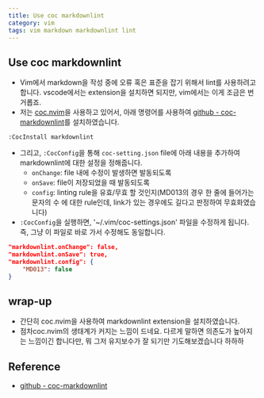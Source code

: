 ```yaml
---
title: Use coc markdownlint
category: vim
tags: vim markdown markdownlint lint
--- 
```


## Use coc markdownlint

- Vim에서 markdown을 작성 중에 오류 혹은 표준을 잡기 위해서 lint를 사용하려고 합니다. vscode에서는 extension을 설치하면 되지만, vim에서는 이게 조금은 번거롭죠.
- 저는 [coc.nvim](https://github.com/neoclide/coc.nvim)을 사용하고 있어서, 아래 명령어를 사용하여 [github - coc-markdownlint](https://github.com/fannheyward/coc-markdownlint)를 설치하였습니다.

```vim
:CocInstall markdownlint
```

- 그리고, `:CocConfig`을 통해 `coc-setting.json` file에 아래 내용을 추가하여 markdownlint에 대한 설정을 정해줍니다.
  - `onChange`: file 내에 수정이 발생하면 발동되도록
  - `onSave`: file이 저장되었을 때 발동되도록
  - `config`: linting rule을 유효/무효 할 것인지(MD013의 경우 한 줄에 들어가는 문자의 수 에 대한 rule인데, link가 있는 경우에도 길다고 판정하여 무효화였습니다)
- `:CocConfig`을 실행하면, '~/.vim/coc-settings.json' 파일을 수정하게 됩니다. 즉, 그냥 이 파일로 바로 가서 수정해도 동일합니다.

```json
"markdownlint.onChange": false, 
"markdownlint.onSave": true, 
"markdownlint.config": {
    "MD013": false
}
```

## wrap-up

- 간단히 coc.nvim을 사용하여 markdownlint extension을 설치하였습니다.
- 점차coc.nvim의 생태계가 커지는 느낌이 드네요. 다르게 말하면 의존도가 높아지는 느낌이긴 합니다만, 뭐 그저 유지보수가 잘 되기만 기도해보겠습니다 하하하

## Reference

- [github - coc-markdownlint](https://github.com/fannheyward/coc-markdownlint)
